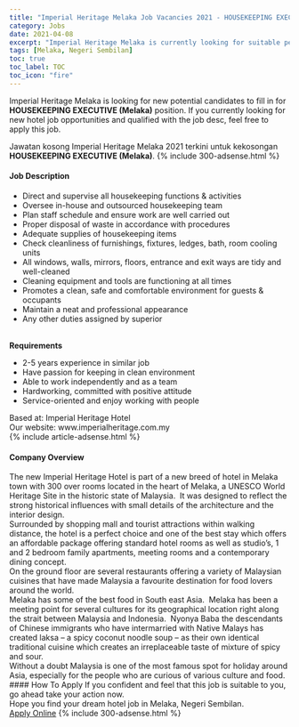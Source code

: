 ```yaml
---
title: "Imperial Heritage Melaka Job Vacancies 2021 - HOUSEKEEPING EXECUTIVE (Melaka)" 
category: Jobs 
date: 2021-04-08 
excerpt: "Imperial Heritage Melaka is currently looking for suitable person to fill in the HOUSEKEEPING EXECUTIVE (Melaka) which positioned at Melaka, Negeri Sembilan" 
tags: [Melaka, Negeri Sembilan] 
toc: true 
toc_label: TOC 
toc_icon: "fire" 
--- 
```


<p>Imperial Heritage Melaka is looking for new potential candidates to fill in for <b>HOUSEKEEPING EXECUTIVE (Melaka)</b> position. If you currently looking for new hotel job opportunities and qualified with the job desc, feel free to apply this job.
</p>Jawatan kosong Imperial Heritage Melaka 2021 terkini untuk kekosongan <b>HOUSEKEEPING EXECUTIVE (Melaka)</b>. 
{% include 300-adsense.html %} 
<div><div><h4>Job Description</h4></div><div><div><span><div><ul><li>Direct and supervise all housekeeping functions &amp; activities</li><li>Oversee in-house and outsourced housekeeping team</li><li>Plan staff schedule and ensure work are well carried out</li><li>Proper disposal of waste in accordance with procedures</li><li>Adequate supplies of housekeeping items</li><li>Check cleanliness of furnishings, fixtures, ledges, bath, room cooling units</li><li>All windows, walls, mirrors, floors, entrance and exit ways are tidy and well-cleaned</li><li>Cleaning equipment and tools are functioning at all times</li><li>Promotes a clean, safe and comfortable environment for guests &amp; occupants</li><li>Maintain a neat and professional appearance</li><li>Any other duties assigned by superior</li></ul><div><br><strong>Requirements</strong></div><ul><li>2-5 years experience in similar job</li><li>Have passion for keeping in clean environment</li><li>Able to work independently and as a team</li><li>Hardworking, committed with positive attitude</li><li>Service-oriented and enjoy working with people</li></ul><div><div>Based at: Imperial Heritage Hotel</div><div>Our website: www.imperialheritage.com.my</div></div></div></span></div></div></div> 
{% include article-adsense.html %} 
<div><div><h4>Company Overview</h4></div><div><div><span><div><div>
<div>
<div>
			The new Imperial Heritage Hotel is part of a new breed of hotel in Melaka town with 300 over rooms located in the heart of Melaka, a UNESCO World Heritage Site in the historic state of Malaysia.&#160; It was designed to reflect the strong historical influences with small details of the architecture and the interior design.&#160;</div>
<div>
			Surrounded by shopping mall and tourist attractions within walking distance, the hotel is a perfect choice and one of the best stay which offers an affordable package offering standard hotel rooms as well as studio&#8217;s, 1 and 2 bedroom family apartments, meeting rooms and a contemporary dining concept.&#160;</div>
<div>
			On the ground floor are several restaurants offering a variety of Malaysian cuisines that have made Malaysia a favourite destination for food lovers around the world.&#160;&#160;</div>
</div>
<div>
<div>
			Melaka has some of the best food in South east Asia.&#160; Melaka has been a meeting point for several cultures for its geographical location right along the strait between Malaysia and Indonesia.&#160; Nyonya Baba the descendants of Chinese immigrants who have intermarried with Native Malays has created laksa &#8211; a spicy coconut noodle soup &#8211; as their own identical traditional cuisine which creates an irreplaceable taste of mixture of spicy and sour.</div>
</div>
</div>
<div>
	Without a doubt Malaysia is one of the most famous spot for holiday around Asia, especially for the people who are curious of various culture and food.</div></div></span></div></div></div> 
#### How To Apply 
If you confident and feel that this job is suitable to you, go ahead take your action now. <br/> 
Hope you find your dream hotel job in Melaka, Negeri Sembilan. <br/> 
<a href="https://www.jobstreet.com.my/en/job/housekeeping-executive-melaka-4503286?jobId=jobstreet-my-job-4503286" class="btn btn--info" target="_blank" rel="nofollow noopenner">Apply Online</a> 
{% include 300-adsense.html %} 